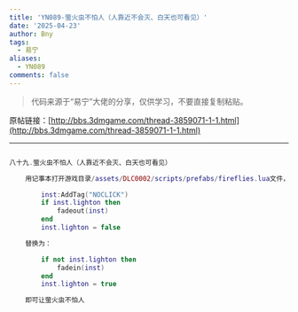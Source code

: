 ```yaml
---
title: 'YN089-萤火虫不怕人（人靠近不会灭、白天也可看见）'
date: '2025-04-23'
author: Bny
tags:
  - 易宁
aliases:
  - YN089
comments: false
---
```


> 代码来源于“易宁”大佬的分享，仅供学习，不要直接复制粘贴。

原帖链接：[http://bbs.3dmgame.com/thread-3859071-1-1.html](http://bbs.3dmgame.com/thread-3859071-1-1.html)

---

```lua  

八十九.萤火虫不怕人（人靠近不会灭、白天也可看见）	用记事本打开游戏目录/assets/DLC0002/scripts/prefabs/fireflies.lua文件，将下列内容：		inst:AddTag("NOCLICK")		if inst.lighton then			fadeout(inst)		end		inst.lighton = false	替换为：		if not inst.lighton then			fadein(inst)		end		inst.lighton = true	即可让萤火虫不怕人

```  

